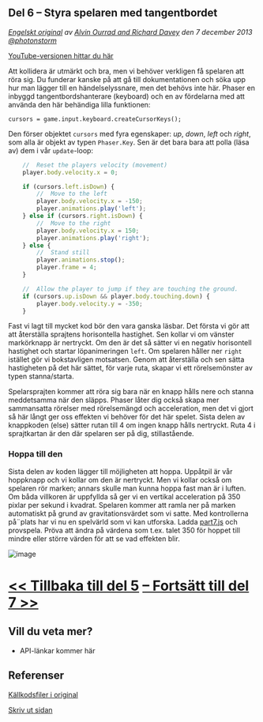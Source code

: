 ## Del 6 &ndash; Styra spelaren med tangentbordet

*[Engelskt original](http://phaser.io/tutorials/making-your-first-phaser-game/index) av [Alvin Ourrad and Richard Davey](https://twitter.com/photonstorm) den 7 december 2013   [@photonstorm](https://twitter.com/photonstorm)*

[YouTube-versionen hittar du här](http://youtube.com)

Att kollidera är utmärkt och bra, men vi behöver verkligen få spelaren att röra sig.
Du funderar kanske på att gå till dokumentationen och söka upp hur man lägger till en händelselyssnare, men det behövs inte här.
Phaser en inbyggd tangentbordshanterare (keyboard) och en av fördelarna med att använda den här behändiga lilla funktionen:

`cursors = game.input.keyboard.createCursorKeys();`

Den förser objektet `cursors` med fyra egenskaper: *up*, *down*, *left* och *right*, som alla är objekt av typen `Phaser.Key`.
Sen är det bara bara att polla (läsa av) dem i vår `update`-loop:

```javascript
    //  Reset the players velocity (movement)
    player.body.velocity.x = 0;

    if (cursors.left.isDown) {
        //  Move to the left
        player.body.velocity.x = -150;
        player.animations.play('left');
    } else if (cursors.right.isDown) {
        //  Move to the right
        player.body.velocity.x = 150;
        player.animations.play('right');
    } else {
        //  Stand still
        player.animations.stop();
        player.frame = 4;
    }

    //  Allow the player to jump if they are touching the ground.
    if (cursors.up.isDown && player.body.touching.down) {
        player.body.velocity.y = -350;
    }
```

Fast vi lagt till mycket kod bör den vara ganska läsbar.
Det första vi gör att att återställa sprajtens horisontella hastighet.
Sen kollar vi om vänster markörknapp är nertryckt.
Om den är det så sätter vi en negativ horisontell hastighet och startar löpanimeringen `left`.
Om spelaren håller ner `right` istället gör vi bokstavligen motsatsen.
Genom att återställa och sen sätta hastigheten på det här sättet, för varje ruta, skapar vi ett rörelsemönster av typen stanna/starta.

Spelarsprajten kommer att röra sig bara när en knapp hålls nere och stanna meddetsamma när den släpps. 
Phaser låter dig också skapa mer sammansatta rörelser med rörelsemängd och acceleration, men det vi gjort så här långt ger oss effekten vi behöver för det här spelet.
Sista delen av knappkoden (else) sätter rutan till 4 om ingen knapp hålls nertryckt.
Ruta 4 i sprajtkartan är den där spelaren ser på dig, stillastående.

### Hoppa till den

Sista delen av koden lägger till möjligheten att hoppa.
Uppåtpil är vår hoppknapp och vi kollar om den är nertryckt.
Men vi kollar också om spelaren rör marken; annars skulle man kunna hoppa fast man är i luften.
Om båda villkoren är uppfyllda så ger vi en vertikal acceleration på 350 pixlar per sekund i kvadrat.
Spelaren kommer att ramla ner på marken automatiskt på grund av gravitationsvärdet som vi satte.
Med kontrollerna på¨plats har vi nu en spelvärld som vi kan utforska.
Ladda [part7.js](../phaser_tutorial_02/part7.js) och provspela.
Pröva att ändra på värdena som t.ex. talet 350 för hoppet till mindre eller större värden för att se vad effekten blir.

![image](http://phaser.io/content/tutorials/making-your-first-phaser-game/part7.png)

# [<< Tillbaka till del 5](part5.md) [&ndash; Fortsätt till del 7 >>](part7.md)

## Vill du veta mer?
* API-länkar kommer här

## Referenser
[Källkodsfiler i original](https://github.com/photonstorm/phaser/raw/master/resources/tutorials/02%20Making%20your%20first%20game/phaser_tutorial_02.zip)

[Skriv ut sidan](https://gitprint.com/coderdojolund/phaser-tutorials/blob/master/making-your-first-phaser-game/part6.md)
